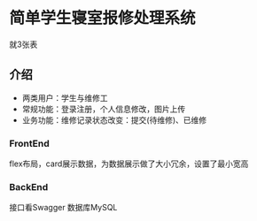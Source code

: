 # 简单学生寝室报修处理系统

就3张表

## 介绍

- 两类用户：学生与维修工
- 常规功能：登录注册，个人信息修改，图片上传
- 业务功能：维修记录状态改变：提交(待维修)、已维修

### FrontEnd

flex布局，card展示数据，为数据展示做了大小冗余，设置了最小宽高

### BackEnd

接口看Swagger 数据库MySQL
